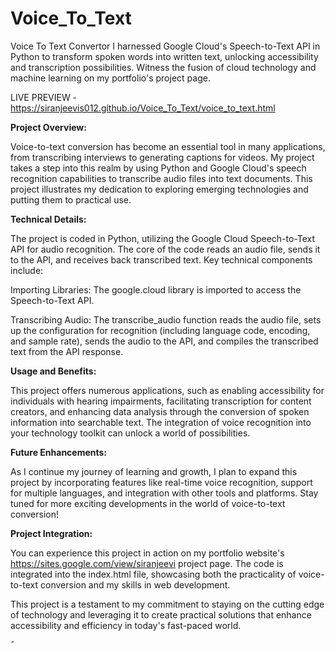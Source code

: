 # Voice_To_Text

 Voice To Text Convertor
I harnessed Google Cloud's Speech-to-Text API in Python to transform spoken words into written text, unlocking accessibility and transcription possibilities. Witness the fusion of cloud technology and machine learning on my portfolio's project page. 

LIVE PREVIEW - https://siranjeevis012.github.io/Voice_To_Text/voice_to_text.html

**Project Overview:**

Voice-to-text conversion has become an essential tool in many applications, from transcribing interviews to generating captions for videos. My project takes a step into this realm by using Python and Google Cloud's speech recognition capabilities to transcribe audio files into text documents. This project illustrates my dedication to exploring emerging technologies and putting them to practical use.

**Technical Details:**

The project is coded in Python, utilizing the Google Cloud Speech-to-Text API for audio recognition. The core of the code reads an audio file, sends it to the API, and receives back transcribed text. Key technical components include:

Importing Libraries: The google.cloud library is imported to access the Speech-to-Text API.

Transcribing Audio: The transcribe_audio function reads the audio file, sets up the configuration for recognition (including language code, encoding, and sample rate), sends the audio to the API, and compiles the transcribed text from the API response.

**Usage and Benefits:**

This project offers numerous applications, such as enabling accessibility for individuals with hearing impairments, facilitating transcription for content creators, and enhancing data analysis through the conversion of spoken information into searchable text. The integration of voice recognition into your technology toolkit can unlock a world of possibilities.

**Future Enhancements:**

As I continue my journey of learning and growth, I plan to expand this project by incorporating features like real-time voice recognition, support for multiple languages, and integration with other tools and platforms. Stay tuned for more exciting developments in the world of voice-to-text conversion!

**Project Integration:**

You can experience this project in action on my portfolio website's https://sites.google.com/view/siranjeevi project page. The code is integrated into the index.html file, showcasing both the practicality of voice-to-text conversion and my skills in web development.

This project is a testament to my commitment to staying on the cutting edge of technology and leveraging it to create practical solutions that enhance accessibility and efficiency in today's fast-paced world.

<img width="5" alt="Screenshot 2023-08-14 at 8 09 50 PM" src="https://github.com/Siranjeevis012/Voice_To_Text/assets/138126113/242917fc-78ab-4581-8c8b-b50eba0d4f58">
